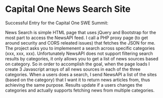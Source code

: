 # Capital One News Search Site
Successful Entry for the Capital One SWE Summit:

News Search is simple HTML page that uses jQuery and Bootstrap for the most part to access the NewsAPI feed. I call a PHP proxy page (to get around security and CORS releated issues) that fetches the JSON for me.
The project asks you to implemenent a search across specific categories (xxx, xxx, xxx). Unfortunately NewsAPI does not support filtering search results by categories, it only allows you to get a list of news sources based on category.
So in order to accomplish the goal, when the page loads I create 3 Javascript arrays of all news sources in each of the three categories. When a users does a search, I send NewsAPI a list of the sites (based on the category) that I want it to
return news articles from, thus achieving the same purpose. Results update if a users changes the categories and actually supports fetching news from multiple categories.
